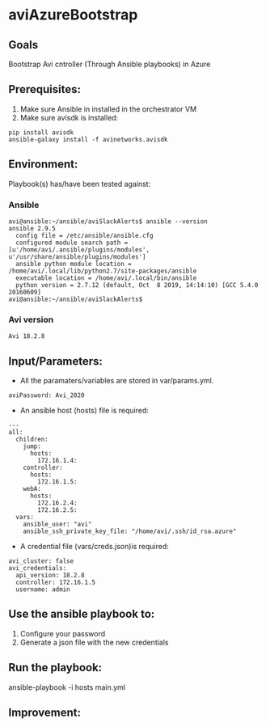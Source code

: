 # aviAzureBootstrap

## Goals
Bootstrap Avi cntroller (Through Ansible playbooks) in Azure

## Prerequisites:
1. Make sure Ansible in installed in the orchestrator VM
2. Make sure avisdk is installed:
```
pip install avisdk
ansible-galaxy install -f avinetworks.avisdk
```

## Environment:
Playbook(s) has/have been tested against:

### Ansible

```
avi@ansible:~/ansible/aviSlackAlerts$ ansible --version
ansible 2.9.5
  config file = /etc/ansible/ansible.cfg
  configured module search path = [u'/home/avi/.ansible/plugins/modules', u'/usr/share/ansible/plugins/modules']
  ansible python module location = /home/avi/.local/lib/python2.7/site-packages/ansible
  executable location = /home/avi/.local/bin/ansible
  python version = 2.7.12 (default, Oct  8 2019, 14:14:10) [GCC 5.4.0 20160609]
avi@ansible:~/ansible/aviSlackAlerts$
```

### Avi version

```
Avi 18.2.8
```

## Input/Parameters:

- All the paramaters/variables are stored in var/params.yml.
```
aviPassword: Avi_2020
```

- An ansible host (hosts) file is required:
```
---
all:
  children:
    jump:
      hosts:
        172.16.1.4:
    controller:
      hosts:
        172.16.1.5:
    webA:
      hosts:
        172.16.2.4:
        172.16.2.5:
  vars:
    ansible_user: "avi"
    ansible_ssh_private_key_file: "/home/avi/.ssh/id_rsa.azure"
```

- A credential file (vars/creds.json)is required:
```
avi_cluster: false
avi_credentials:
  api_version: 18.2.8
  controller: 172.16.1.5
  username: admin
```

## Use the ansible playbook to:
1. Configure your password
2. Generate a json file with the new credentials

## Run the playbook:
ansible-playbook -i hosts main.yml

## Improvement:
